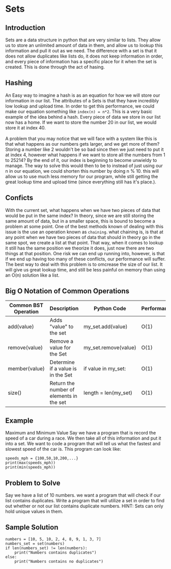 # Sets
## Introduction
Sets are a data structure in python that are very similar to lists. They allow us to store an unlimited amount of data in them, and allow us to lookup this information and pull it out as we need. The difference with a  set is that it does not allow duplicates like lists do, it does not keep information in order, and every piece of information has a specific place for it when the set is created. This is done through the act of hasing.
## Hashing
An Easy way to imagine a hash is as an equation for how we will store our information in our list. The attributes of a Sets is that they have incredibly low lookup and upload time. In order to get this performance, we could make our equation something like `index(n) = n*2`. This is a very basic example of the idea behind a hash. Every piece of data we store in our list now has a home. If we want to store the number 20 in our list, we would store it at index 40. 
</br></br>
A problem that you may notice that we will face with a system like this is that what happens as our numbers gets larger, and we get more of them? Storing a number like 2 wouldn't be so bad since then we just need to put it at index 4, however what happens if we want to store all the numbers from 1 to 25214? By the end of it, our index is beginning to become unwieldy to manage. The way to solve this would then to be to instead of just using our n in our equation, we could shorten this number by doing n % 10. this will allow us to use much less memory for our program, while still getting the great lookup time and upload time (since everything still has it's place.).
## Conficts
With the current set, what happens when we have two pieces of data that would be put in the same index? In theory, since we are still storing the same amount of data, but in a smaller space, this is bound to become a problem at some point. One of the best methods known of dealing with this issue is the use an operation known as `chaining`. what chaining is, is that at any point when we have two pieces of data that should in theory go in the same spot, we create a list at that point. That way, when it comes to lookup it still has the same position we theorize it does, just now there are two things at that position. One risk we can end up running into, however, is that if we end up having too many of these conflicts, our performance will suffer. The best way to deal with this problem is to omcrease the size of our list. It will give us great lookup time, and still be less painful on memory than using an O(n) solution like a list. 

## Big O Notation of Common Operations
|Common BST Operation|Description|Python Code|Performance|
|--------------------|-----------|-----------|-----------|
|add(value)|Adds "value" to the set|my_set.add(value)|O(1)|
|remove(value)|Remove a value for the Set|my_set.remove(value)|O(1)|
|member(value)|Determine if a value is in the Set|if value in my_set:|O(1)|
|size()| Return the number of elements in the set|length = len(my_set)|O(1)|
## Example
Maximum and Minimum Value
Say we have a program that is record the speed of a car during a race. We then take all of this information and put it into a set. We want to code a program that will tell us what the fastest and slowest speed of the car is. This program can look like:
```
speeds_mph = {100,50,10,200,...}
print(max(speeds_mph))
print(min(speeds_mph))
```
## Problem to Solve
Say we have a list of 10 numbers. we want a program that will check if our list contains duplicates. Write a program that will utilize a set in order to find out whether or not our list contains duplicate numbers. HINT: Sets can only hold unique values in them.
## Sample Solution
```
numbers = [10, 5, 10, 2, 4, 8, 9, 1, 3, 7]
numbers_set = set(numbers)
if len(numbers_set) != len(numbers):
    print("Numbers contains duplicates")
else:
    print("Numbers contains no duplicates")
``` 
